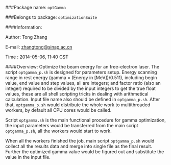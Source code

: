 ###Package name: <code>optGamma</code>

###Belongs to package: <code>optimizationSuite</code>

####Information:

Author: Tong Zhang

E-mail: zhangtong@sinap.ac.cn

Time  : 2014-05-06, 11:40 CST 

####Overview:
Optimize the beam energy for an free-electron laser. The script
<code>optgamma_p.sh</code> is designed for parameters setup. Energy 
scanning range in rest energy (gamma = (Energy in [MeV])/0.511),
including begin value, end value and step values, all are integers;
and factor ratio (also an integer) required to be divided by the 
input integers to get the true float values, these are all shell
scripting tricks in dealing with arithmetical calculation. 
Input file name also should be defined in <code>optgamma_p.sh</code>.
After that, <code>optgamma_p.sh</code> would distribute the whole work
to multithreaded workers, by default all CPU cores would be called.

Script <code>optgamma.sh</code> is the main functional procedure for 
gamma optimization, the input parameters would be transferred from
the main script <code>optgamma_p.sh</code>, all the workers would start
to work.

When all the workers finished the job, main script <code>optgamma_p.sh</code>
would collect all the results data and merge into single file as the
final result. Further the optimized gamma value would be figured out
and substitute the value in the input file.
